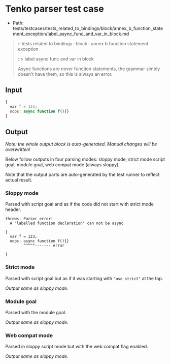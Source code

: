# Tenko parser test case

- Path: tests/testcases/tests_related_to_bindings/block/annex_b_function_statement_exception/label_async_func_and_var_in_block.md

> :: tests related to bindings : block : annex b function statement exception
>
> ::> label async func and var in block
>
>Async functions are never function statements, the grammar simply doesn't have them, so this is always an error.


## Input

`````js
{
  var f = 123;
  oops: async function f(){}
}
`````

## Output

_Note: the whole output block is auto-generated. Manual changes will be overwritten!_

Below follow outputs in four parsing modes: sloppy mode, strict mode script goal, module goal, web compat mode (always sloppy).

Note that the output parts are auto-generated by the test runner to reflect actual result.

### Sloppy mode

Parsed with script goal and as if the code did not start with strict mode header.

`````
throws: Parser error!
  A "labelled function declaration" can not be async

{
  var f = 123;
  oops: async function f(){}
        ^^^^^------- error

}
`````

### Strict mode

Parsed with script goal but as if it was starting with `"use strict"` at the top.

_Output same as sloppy mode._

### Module goal

Parsed with the module goal.

_Output same as sloppy mode._

### Web compat mode

Parsed in sloppy script mode but with the web compat flag enabled.

_Output same as sloppy mode._
